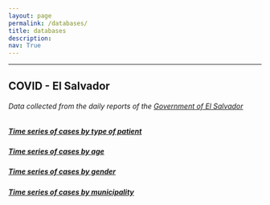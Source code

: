 ```yaml
---
layout: page
permalink: /databases/
title: databases
description: 
nav: True
---
```


***
## COVID - El Salvador
###### Data collected from the daily reports of the [Government of El Salvador](https://covid19.gob.sv/)
##### <i class="fas fa-file-csv"></i> [Time series of cases by type of patient](https://elenocastro.github.io/databases/covid_el_salvador/covid_el_salvador_patients_timeserie.csv)
##### <i class="fas fa-file-csv"></i> [Time series of cases by age](https://elenocastro.github.io/databases/covid_el_salvador/covid_el_salvador_age_timeserie.csv)
##### <i class="fas fa-file-csv"></i> [Time series of cases by gender](https://elenocastro.github.io/databases/covid_el_salvador/covid_el_salvador_sex_timeserie.csv)
##### <i class="fas fa-file-csv"></i> [Time series of cases by municipality](https://elenocastro.github.io/databases/covid_el_salvador/covid_el_salvador_municipios_timeserie.csv)